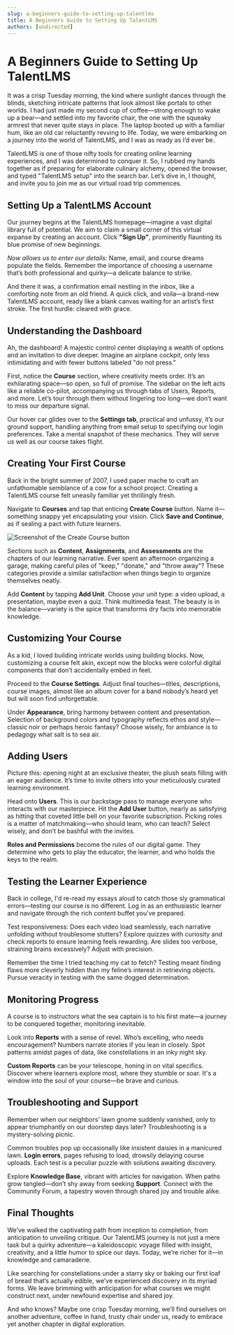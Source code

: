 ```yaml
---
slug: a-beginners-guide-to-setting-up-talentlms
title: A Beginners Guide to Setting Up TalentLMS
authors: [undirected]
---
```



# A Beginners Guide to Setting Up TalentLMS

It was a crisp Tuesday morning, the kind where sunlight dances through the blinds, sketching intricate patterns that look almost like portals to other worlds. I had just made my second cup of coffee—strong enough to wake up a bear—and settled into my favorite chair, the one with the squeaky armrest that never quite stays in place. The laptop booted up with a familiar hum, like an old car reluctantly revving to life. Today, we were embarking on a journey into the world of TalentLMS, and I was as ready as I’d ever be. 

TalentLMS is one of those nifty tools for creating online learning experiences, and I was determined to conquer it. So, I rubbed my hands together as if preparing for elaborate culinary alchemy, opened the browser, and typed "TalentLMS setup" into the search bar. Let’s dive in, I thought, and invite you to join me as our virtual road trip commences.

## Setting Up a TalentLMS Account

Our journey begins at the TalentLMS homepage—imagine a vast digital library full of potential. We aim to claim a small corner of this virtual expanse by creating an account. Click **"Sign Up"**, prominently flaunting its blue promise of new beginnings.

*Now allows us to enter our details:* Name, email, and course dreams populate the fields. Remember the importance of choosing a username that’s both professional and quirky—a delicate balance to strike. 

And there it was, a confirmation email nestling in the inbox, like a comforting note from an old friend. A quick click, and voila—a brand-new TalentLMS account, ready like a blank canvas waiting for an artist’s first stroke. The first hurdle: cleared with grace.

## Understanding the Dashboard

Ah, the dashboard! A majestic control center displaying a wealth of options and an invitation to dive deeper. Imagine an airplane cockpit, only less intimidating and with fewer buttons labeled "do not press."

First, notice the **Course** section, where creativity meets order. It’s an exhilarating space—so open, so full of promise. The sidebar on the left acts like a reliable co-pilot, accompanying us through tabs of Users, Reports, and more. Let’s tour through them without lingering too long—we don’t want to miss our departure signal.  

Our hover car glides over to the **Settings tab**, practical and unfussy, it’s our ground support, handling anything from email setup to specifying our login preferences. Take a mental snapshot of these mechanics. They will serve us well as our course takes flight.

## Creating Your First Course

Back in the bright summer of 2007, I used paper mache to craft an unfathomable semblance of a cow for a school project. Creating a TalentLMS course felt uneasily familiar yet thrillingly fresh. 

Navigate to **Courses** and tap that enticing **Create Course** button. Name it—something snappy yet encapsulating your vision. Click **Save and Continue**, as if sealing a pact with future learners.

![Screenshot of the Create Course button](https://example.com/create-course.png)

Sections such as **Content**, **Assignments**, and **Assessments** are the chapters of our learning narrative. Ever spent an afternoon organizing a garage, making careful piles of "keep," "donate," and "throw away"? These categories provide a similar satisfaction when things begin to organize themselves neatly.

Add **Content** by tapping **Add Unit**. Choose your unit type: a video upload, a presentation, maybe even a quiz. Think multimedia feast. The beauty is in the balance—variety is the spice that transforms dry facts into memorable knowledge.  

## Customizing Your Course

As a kid, I loved building intricate worlds using building blocks. Now, customizing a course felt akin, except now the blocks were colorful digital components that don’t accidentally embed in feet.

Proceed to the **Course Settings**. Adjust final touches—titles, descriptions, course images, almost like an album cover for a band nobody’s heard yet but will soon find unforgettable. 

Under **Appearance**, bring harmony between content and presentation. Selection of background colors and typography reflects ethos and style—classic noir or perhaps heroic fantasy? Choose wisely, for ambiance is to pedagogy what salt is to sea air.

## Adding Users

Picture this: opening night at an exclusive theater, the plush seats filling with an eager audience. It’s time to invite others into your meticulously curated learning environment.

Head onto **Users**. This is our backstage pass to manage everyone who interacts with our masterpiece. Hit the **Add User** button, nearly as satisfying as hitting that coveted little bell on your favorite subscription. Picking roles is a matter of matchmaking—who should learn, who can teach? Select wisely, and don’t be bashful with the invites.

**Roles and Permissions** become the rules of our digital game. They determine who gets to play the educator, the learner, and who holds the keys to the realm.

## Testing the Learner Experience

Back in college, I'd re-read my essays aloud to catch those sly grammatical errors—testing our course is no different. Log in as an enthusiastic learner and navigate through the rich content buffet you’ve prepared.

Test responsiveness: Does each video load seamlessly, each narrative unfolding without troublesome stutters? Explore quizzes with curiosity and check reports to ensure learning feels rewarding. Are slides too verbose, straining brains excessively? Adjust with precision.

Remember the time I tried teaching my cat to fetch? Testing meant finding flaws more cleverly hidden than my feline’s interest in retrieving objects. Pursue veracity in testing with the same dogged determination.

## Monitoring Progress

A course is to instructors what the sea captain is to his first mate—a journey to be conquered together, monitoring inevitable.

Look into **Reports** with a sense of revel. Who’s excelling, who needs encouragement? Numbers narrate stories if you lean in closely. Spot patterns amidst pages of data, like constellations in an inky night sky.

**Custom Reports** can be your telescope, honing in on vital specifics. Discover where learners explore most, where they stumble or soar. It's a window into the soul of your course—be brave and curious.

## Troubleshooting and Support

Remember when our neighbors’ lawn gnome suddenly vanished, only to appear triumphantly on our doorstep days later? Troubleshooting is a mystery-solving picnic.

Common troubles pop up occasionally like insistent daisies in a manicured lawn. **Login errors**, pages refusing to load, drowsily delaying course uploads. Each test is a peculiar puzzle with solutions awaiting discovery.

Explore **Knowledge Base**, vibrant with articles for navigation. When paths grow tangled—don’t shy away from seeking **Support**. Connect with the Community Forum, a tapestry woven through shared joy and trouble alike. 

## Final Thoughts

We’ve walked the captivating path from inception to completion, from anticipation to unveiling critique. Our TalentLMS journey is not just a mere task but a quirky adventure—a kaleidoscopic voyage filled with insight, creativity, and a little humor to spice our days. Today, we’re richer for it—in knowledge and camaraderie. 

Like searching for constellations under a starry sky or baking our first loaf of bread that’s actually edible, we’ve experienced discovery in its myriad forms. We leave brimming with anticipation for what courses we might construct next, under newfound expertise and shared joy.

And who knows? Maybe one crisp Tuesday morning, we’ll find ourselves on another adventure, coffee in hand, trusty chair under us, ready to embrace yet another chapter in digital exploration.
